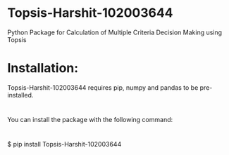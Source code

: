 # Topsis-Harshit-102003644
Python Package for Calculation of Multiple Criteria Decision Making using Topsis
# Installation:
Topsis-Harshit-102003644 requires pip, numpy and pandas to be pre-installed.
#
You can install the package with the following command:
#
$ pip install Topsis-Harshit-102003644
